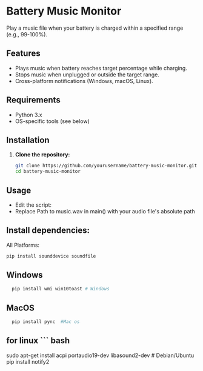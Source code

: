 # Battery Music Monitor

Play a music file when your battery is charged within a specified range (e.g., 99-100%).

## Features
- Plays music when battery reaches target percentage while charging.
- Stops music when unplugged or outside the target range.
- Cross-platform notifications (Windows, macOS, Linux).

## Requirements
- Python 3.x
- OS-specific tools (see below)

## Installation

1. **Clone the repository:**
   ```bash
   git clone https://github.com/yourusername/battery-music-monitor.git
   cd battery-music-monitor
## Usage
- Edit the script:
- Replace Path to music.wav in main() with your audio file's absolute path


## Install dependencies:


All Platforms:
   ```bash
  pip install sounddevice soundfile
 ```
## Windows
```bash
  pip install wmi win10toast # Windows
 ```
## MacOS
```bash
  pip install pync  #Mac os

```
## for linux ``` bash

sudo apt-get install acpi portaudio19-dev libasound2-dev  # Debian/Ubuntu
pip install notify2
